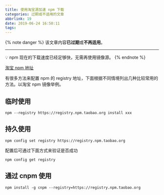 ```yaml
---
title: 使用淘宝源加速 npm 下载
categories: 过期或不适用的文章
abbrlink: 19
date: 2019-06-24 16:50:11
tags:
---
```

{% note danger %}
该文章内容**已过期**或**不再适用**。

---
💡 npm 现在的下载速度已经足够快，无需再使用镜像源。
{% endnote %}

[淘宝 npm 地址](http://npm.taobao.org/)

有很多方法来配置 npm 的 registry 地址，下面根据不同情境列出几种比较常用的方法。以淘宝 npm 镜像举例。

## 临时使用

```
npm --registry https://registry.npm.taobao.org install xxx
```

## 持久使用

```
npm config set registry https://registry.npm.taobao.org
```

配置后可通过下面方式来验证是否成功

```
npm config get registry
```

## 通过 cnpm 使用

```
npm install -g cnpm --registry=https://registry.npm.taobao.org
```
